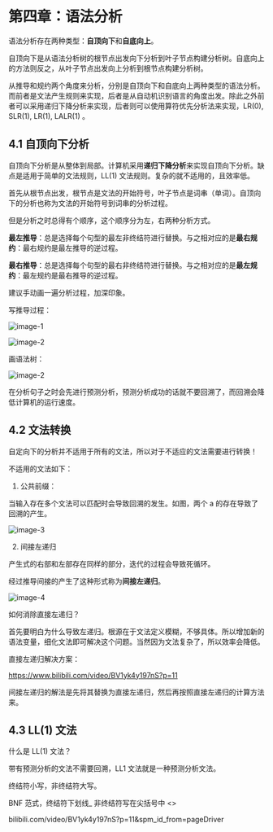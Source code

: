 # 第四章：语法分析

语法分析存在两种类型：**自顶向下**和**自底向上**。

自顶向下是从语法分析树的根节点出发向下分析到叶子节点构建分析树。自底向上的方法则反之，从叶子节点出发向上分析到根节点构建分析树。

从推导和规约两个角度来分析，分别是自顶向下和自底向上两种类型的语法分析。而前者是文法产生规则来实现，后者是从自动机识别语言的角度出发。除此之外前者可以采用递归下降分析来实现，后者则可以使用算符优先分析法来实现，LR(0), SLR(1), LR(1), LALR(1) 。

## 4.1 自顶向下分析

自顶向下分析是从整体到局部。计算机采用**递归下降分析**来实现自顶向下分析。缺点是适用于简单的文法规则，LL(1) 文法规则。复杂的就不适用的，且效率低。

首先从根节点出发，根节点是文法的开始符号，叶子节点是词串（单词）。自顶向下的分析也称为文法的开始符号到词串的分析过程。

但是分析之时总得有个顺序，这个顺序分为左，右两种分析方式。

**最左推导**：总是选择每个句型的最左非终结符进行替换。与之相对应的是**最右规约**：最右规约是最左推导的逆过程。

**最右推导**：总是选择每个句型的最右非终结符进行替换。与之相对应的是**最左规约**：最左规约是最右推导的逆过程。

建议手动画一遍分析过程，加深印象。

写推导过程：

![image-1](https://cdn.jsdelivr.net/gh/weijiew/pic@master/images/image.2vva96vm8j00.png)

![image-2](https://cdn.jsdelivr.net/gh/weijiew/pic@master/images/image.1nwdlaf2hce8.png)

画语法树：

![image-2](https://cdn.jsdelivr.net/gh/weijiew/pic@master/images/image.16bxyfrk00ak.png)

在分析句子之时会先进行预测分析，预测分析成功的话就不要回溯了，而回溯会降低计算机的运行速度。

## 4.2 文法转换

自定向下的分析并不适用于所有的文法，所以对于不适应的文法需要进行转换！

不适用的文法如下：

1. 公共前缀：

当输入存在多个文法可以匹配时会导致回溯的发生。如图，两个 a 的存在导致了回溯的产生。

![image-3](https://cdn.jsdelivr.net/gh/weijiew/pic@master/images/image.3hx3nrl3zhu0.png)

2. 间接左递归

产生式的右部和左部存在同样的部分，迭代的过程会导致死循环。

经过推导间接的产生了这种形式称为**间接左递归**。

![image-4](https://cdn.jsdelivr.net/gh/weijiew/pic@master/images/image.1du863oef9ts.png)

如何消除直接左递归？

首先要明白为什么导致左递归。根源在于文法定义模糊，不够具体。所以增加新的语法变量，细化文法即可解决这个问题。当然因为文法复杂了，所以效率会降低。

直接左递归解决方案：

https://www.bilibili.com/video/BV1yk4y197nS?p=11

间接左递归的解法是先将其替换为直接左递归，然后再按照直接左递归的计算方法来。

## 4.3 LL(1) 文法

什么是 LL(1) 文法？

带有预测分析的文法不需要回溯，LL1 文法就是一种预测分析文法。

终结符小写，非终结符大写。

BNF 范式，终结符下划线_ 非终结符写在尖括号中 <>

bilibili.com/video/BV1yk4y197nS?p=11&spm_id_from=pageDriver
